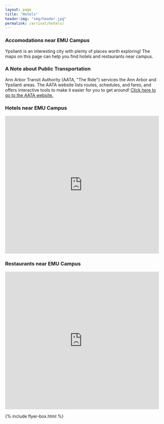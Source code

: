 ```yaml
---
layout: page
title: "Hotels"
header-img: "img/header.jpg"
permalink: /arrival/hotels/
---
```


<div class="container">
  <div class="col-sm-9 col-xs-12 cfp-page">
    <h3 class="home-h3">Accomodations near EMU Campus</h3>
    <p class="text-justify">Ypsilanti is an interesting city with plenty of places worth exploring! The maps on this page can help you find hotels and restaurants near campus.</p>
    <h3>A Note about Public Transportation</h3>
    <p class="text-justify">Ann Arbor Transit Authority (AATA, "The Ride") services the Ann Arbor and Ypsilanti areas. The AATA website lists routes, schedules, and fares, and offers interactive tools to make it easier for you to get around! <a href="http://www.theride.org/">Click here to go to the AATA website.</a></p>
    <h3>Hotels near EMU Campus</h3>
    <iframe src="https://www.google.com/maps/embed?pb=!1m16!1m12!1m3!1d94483.53306148922!2d-83.74469162418885!3d42.265491692782376!2m3!1f0!2f0!3f0!3m2!1i1024!2i768!4f13.1!2m1!1sHotels+near+Eastern+Michigan+University!5e0!3m2!1sen!2sus!4v1477896145794" width="100%" height="450" frameborder="0" style="border:0; max-width:100%;" allowfullscreen></iframe>
    <h3>Restaurants near EMU Campus</h3>
    <iframe src="https://www.google.com/maps/embed?pb=!1m16!1m12!1m3!1d94483.59692898009!2d-83.74503514009821!3d42.26544907762842!2m3!1f0!2f0!3f0!3m2!1i1024!2i768!4f13.1!2m1!1sRestaurants+near+Eastern+Michigan+University!5e0!3m2!1sen!2sus!4v1477896306565" width="100%" height="450" frameborder="0" style="border:0; margin-bottom:1em; max-width:100%;" allowfullscreen></iframe>
  </div>
  {% include flyer-box.html %}
</div>
